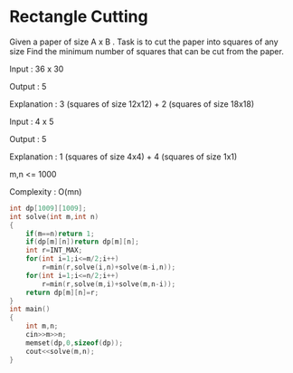 # Rectangle Cutting

Given a paper of size A x B . Task is to cut the paper into squares of any size
Find the minimum number of squares that can be cut from the paper.

Input  : 36 x 30
    
Output : 5
    
Explanation : 3 (squares of size 12x12) + 2 (squares of size 18x18)

Input  : 4 x 5
    
Output : 5
    
Explanation : 1 (squares of size 4x4) + 4 (squares of size 1x1)

    
m,n <= 1000
    
Complexity : O(mn)

```cpp
int dp[1009][1009];
int solve(int m,int n)
{
    if(m==n)return 1;
    if(dp[m][n])return dp[m][n];
    int r=INT_MAX;
    for(int i=1;i<=m/2;i++)
        r=min(r,solve(i,n)+solve(m-i,n));
    for(int i=1;i<=n/2;i++)
        r=min(r,solve(m,i)+solve(m,n-i));
    return dp[m][n]=r;
}
int main()
{
    int m,n;
    cin>>m>>n;
    memset(dp,0,sizeof(dp));
    cout<<solve(m,n);
}
```
